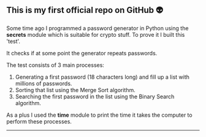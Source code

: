 ## This is my first official repo on GitHub 👽

Some time ago I programmed a password generator in Python using the **secrets** module which is suitable for crypto stuff. To prove it I built this 'test'.

It checks if at some point the generator repeats passwords.

The test consists of 3 main processes:

1. Generating a first password (18 characters long) and fill up a list with millions of passwords.
2. Sorting that list using the Merge Sort algorithm.
3. Searching the first password in the list using the Binary Search algorithm.

As a plus I used the **time** module to print the time it takes the computer to  perform these processes.

------------
